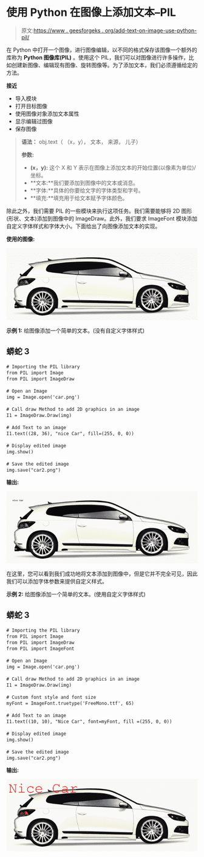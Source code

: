 # 使用 Python 在图像上添加文本–PIL

> 原文:[https://www . geesforgeks . org/add-text-on-image-use-python-pil/](https://www.geeksforgeeks.org/adding-text-on-image-using-python-pil/)

在 Python 中打开一个图像，进行图像编辑，以不同的格式保存该图像一个额外的库称为 **Python 图像库(PIL)** 。使用这个 PIL，我们可以对图像进行许多操作，比如创建新图像、编辑现有图像、旋转图像等。为了添加文本，我们必须遵循给定的方法。

**接近**

*   导入模块
*   打开目标图像
*   使用图像对象添加文本属性
*   显示编辑过图像
*   保存图像

> **语法：** obj.text（ （x，y）， 文本， 来源， 儿子）
> 
> **参数:**
> 
> *   **(x，y):** 这个 X 和 Y 表示在图像上添加文本的开始位置(以像素为单位)/坐标。
> *   **文本:**我们要添加到图像中的文本或消息。
> *   **字体:**具体的你要给文字的字体类型和字号。
> *   **填充:**填充用于给文本赋予字体颜色。

除此之外，我们需要 PIL 的一些模块来执行这项任务。我们需要能够将 2D 图形(形状、文本)添加到图像中的 ImageDraw。此外，我们要求 ImageFont 模块添加自定义字体样式和字体大小。下面给出了向图像添加文本的实现。

**使用的图像:**

![](img/a2bbc5c1038bda03a7d3c6173ba8cb2d.png)

**示例 1:** 给图像添加一个简单的文本。(没有自定义字体样式)

## 蟒蛇 3

```
# Importing the PIL library
from PIL import Image
from PIL import ImageDraw

# Open an Image
img = Image.open('car.png')

# Call draw Method to add 2D graphics in an image
I1 = ImageDraw.Draw(img)

# Add Text to an image
I1.text((28, 36), "nice Car", fill=(255, 0, 0))

# Display edited image
img.show()

# Save the edited image
img.save("car2.png")
```

**输出:**

![](img/89deda6bab6125234cfbfd05bb213add.png)

在这里，您可以看到我们成功地将文本添加到图像中，但是它并不完全可见，因此我们可以添加字体参数来提供自定义样式。

**示例 2:** 给图像添加一个简单的文本。(使用自定义字体样式)

## 蟒蛇 3

```
# Importing the PIL library
from PIL import Image
from PIL import ImageDraw
from PIL import ImageFont

# Open an Image
img = Image.open('car.png')

# Call draw Method to add 2D graphics in an image
I1 = ImageDraw.Draw(img)

# Custom font style and font size
myFont = ImageFont.truetype('FreeMono.ttf', 65)

# Add Text to an image
I1.text((10, 10), "Nice Car", font=myFont, fill =(255, 0, 0))

# Display edited image
img.show()

# Save the edited image
img.save("car2.png")
```

**输出:**

![](img/563acaec85f083627f00c650a39cce77.png)
